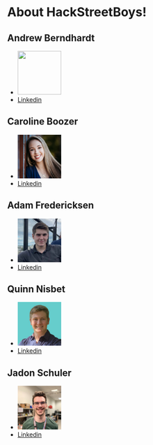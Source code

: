 
# About HackStreetBoys!

## Andrew Berndhardt
- <img src="../Documentation/branding/andrew.png" width="100" height="100">
- [Linkedin](https://www.linkedin.com/in/andrew-bernhardt-5b087a163/)

## Caroline Boozer
- <img src="/Documentation/branding/caroline.png" width="100" height="100">
- [Linkedin](https://www.linkedin.com/in/caroline-boozer-aa0343232/)

## Adam Fredericksen
- <img src="/Documentation/branding/adam.png" width="100" height="100">
- [Linkedin](https://www.linkedin.com/in/adam-frederiksen/)

## Quinn Nisbet
- <img src="/Documentation/branding/quinn.png" width="100" height="100">
- [Linkedin](https://www.linkedin.com/in/quinn-nisbet-8114631a5/)

## Jadon Schuler
- <img src="/Documentation/branding/jadon.png" width="100" height="100"> 
- [Linkedin](https://www.linkedin.com/in/jadon-schuler/)
